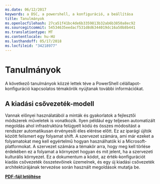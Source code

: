 ```yaml
---
ms.date: 06/12/2017
keywords: a DSC, a powershell, a konfiguráció, a beállítása
title: Tanulmányok
ms.openlocfilehash: 27ca51f41bc4de6b3359813b32ab6b3850a8ec92
ms.sourcegitcommit: 54534635eedacf531d8d6344019dc16a50b8b441
ms.translationtype: MT
ms.contentlocale: hu-HU
ms.lasthandoff: 05/17/2018
ms.locfileid: "34218977"
---
```

# <a name="whitepapers"></a>Tanulmányok

A következő tanulmányok közzé lettek téve a PowerShell célállapot-konfiguráció kapcsolatos témakörök nyújtanak további információkat.

## <a name="the-release-pipeline-model"></a>A kiadási csővezeték-modell
Vannak előnyei használatából a minták és gyakorlatok a fejlesztői módszerek műveletek is vonatkozik. Ilyen például egy teljesen automatizált megoldás ahol infrastruktúra felügyelt kódú és összes módosítást a rendszer automatikusan érvényesíti éles elérése előtt. Ez az iparági újítók között felismert egy folyamat shift. A szervezet számára, ami már ezeket a folyamatokat meg kell egyértelmű hogyan használhatók ki a Microsoft-platformokat. A szervezet számára a témakör arra, hogy meg kell törlése érdekében ez a folyamat a környezet hogyan és mit jelent, ha a szervezeti kulturális környezet. Ez a dokumentum a kódot, az érték-konfigurációt kiadás csővezeték összetevőinek üzemelnek, és egy új kiadási csővezeték architektúrájának tervezése során használt megoldások mutatja be.

**[PDF-fájl letöltése](http://aka.ms/thereleasepipelinemodelpdf)**